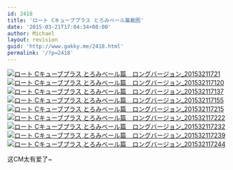 ```yaml
---
id: 2418
title: 'ロート Cキューブプラス とろみベール篇截图'
date: '2015-03-21T17:04:34+08:00'
author: Michael
layout: revision
guid: 'http://www.gakky.me/2418.html'
permalink: '/?p=2418'
---
```


[![ロート Cキューブプラス とろみベール篇　ロングバージョン_20153211721](http://www.yui-aragaki.org/wp-content/uploads/2015/03/ロート-Cキューブプラス-とろみベール篇　ロングバージョン_20153211721.jpg)](http://www.yui-aragaki.org/wp-content/uploads/2015/03/ロート-Cキューブプラス-とろみベール篇　ロングバージョン_20153211721.jpg) [![ロート Cキューブプラス とろみベール篇　ロングバージョン_201532117120](http://www.yui-aragaki.org/wp-content/uploads/2015/03/ロート-Cキューブプラス-とろみベール篇　ロングバージョン_201532117120.jpg)](http://www.yui-aragaki.org/wp-content/uploads/2015/03/ロート-Cキューブプラス-とろみベール篇　ロングバージョン_201532117120.jpg) [![ロート Cキューブプラス とろみベール篇　ロングバージョン_201532117137](http://www.yui-aragaki.org/wp-content/uploads/2015/03/ロート-Cキューブプラス-とろみベール篇　ロングバージョン_201532117137.jpg)](http://www.yui-aragaki.org/wp-content/uploads/2015/03/ロート-Cキューブプラス-とろみベール篇　ロングバージョン_201532117137.jpg) [![ロート Cキューブプラス とろみベール篇　ロングバージョン_201532117155](http://www.yui-aragaki.org/wp-content/uploads/2015/03/ロート-Cキューブプラス-とろみベール篇　ロングバージョン_201532117155.jpg)](http://www.yui-aragaki.org/wp-content/uploads/2015/03/ロート-Cキューブプラス-とろみベール篇　ロングバージョン_201532117155.jpg) [![ロート Cキューブプラス とろみベール篇　ロングバージョン_201532117215](http://www.yui-aragaki.org/wp-content/uploads/2015/03/ロート-Cキューブプラス-とろみベール篇　ロングバージョン_201532117215.jpg)](http://www.yui-aragaki.org/wp-content/uploads/2015/03/ロート-Cキューブプラス-とろみベール篇　ロングバージョン_201532117215.jpg) [![ロート Cキューブプラス とろみベール篇　ロングバージョン_201532117222](http://www.yui-aragaki.org/wp-content/uploads/2015/03/ロート-Cキューブプラス-とろみベール篇　ロングバージョン_201532117222.jpg)](http://www.yui-aragaki.org/wp-content/uploads/2015/03/ロート-Cキューブプラス-とろみベール篇　ロングバージョン_201532117222.jpg) [![ロート Cキューブプラス とろみベール篇　ロングバージョン_201532117232](http://www.yui-aragaki.org/wp-content/uploads/2015/03/ロート-Cキューブプラス-とろみベール篇　ロングバージョン_201532117232.jpg)](http://www.yui-aragaki.org/wp-content/uploads/2015/03/ロート-Cキューブプラス-とろみベール篇　ロングバージョン_201532117232.jpg) [![ロート Cキューブプラス とろみベール篇　ロングバージョン_201532117239](http://www.yui-aragaki.org/wp-content/uploads/2015/03/ロート-Cキューブプラス-とろみベール篇　ロングバージョン_201532117239.jpg)](http://www.yui-aragaki.org/wp-content/uploads/2015/03/ロート-Cキューブプラス-とろみベール篇　ロングバージョン_201532117239.jpg) [![ロート Cキューブプラス とろみベール篇　ロングバージョン_201532117244](http://www.yui-aragaki.org/wp-content/uploads/2015/03/ロート-Cキューブプラス-とろみベール篇　ロングバージョン_201532117244.jpg)](http://www.yui-aragaki.org/wp-content/uploads/2015/03/ロート-Cキューブプラス-とろみベール篇　ロングバージョン_201532117244.jpg)

这CM太有爱了~